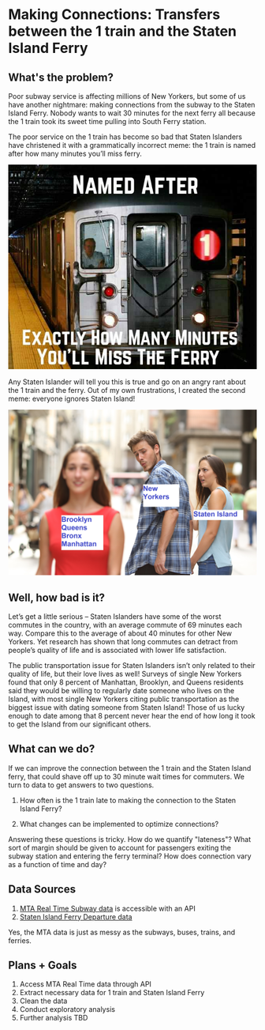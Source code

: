 # Making Connections: Transfers between the 1 train and the Staten Island Ferry

## What's the problem?

Poor subway service is affecting millions of New Yorkers, but some of us have another nightmare: making connections from the subway to the Staten Island Ferry. Nobody wants to wait 30 minutes for the next ferry all because the 1 train took its sweet time pulling into South Ferry station. 

The poor service on the 1 train has become so bad that Staten Islanders have christened it with a grammatically incorrect meme: the 1 train is named after how many minutes you’ll miss ferry. 

![](Images/1trainmeme.jpg)

Any Staten Islander will tell you this is true and go on an angry rant about the 1 train and the ferry. Out of my own frustrations, I created the second meme: everyone ignores Staten Island!

![](Images/guygirlmeme2_edit.jpg)

## Well, how bad is it?

Let’s get a little serious – Staten Islanders have some of the worst commutes in the country, with an average commute of 69 minutes each way. Compare this to the average of about 40 minutes for other New Yorkers. Yet research has shown that long commutes can detract from people’s quality of life and is associated with lower life satisfaction. 

The public transportation issue for Staten Islanders isn’t only related to their quality of life, but their love lives as well! Surveys of single New Yorkers found that only 8 percent of Manhattan, Brooklyn, and Queens residents said they would be willing to regularly date someone who lives on the Island, with most single New Yorkers citing public transportation as the biggest issue with dating someone from Staten Island! Those of us lucky enough to date among that 8 percent never hear the end of how long it took to get the Island from our significant others.

## What can we do?

If we can improve the connection between the 1 train and the Staten Island ferry, that could shave off up to 30 minute wait times for commuters. We turn to data to get answers to two questions. 

1. How often is the 1 train late to making the connection to the Staten Island Ferry? 

2. What changes can be implemented to optimize connections?

Answering these questions is tricky. How do we quantify "lateness"? What sort of margin should be given to account for passengers exiting the subway station and entering the ferry terminal? How does connection vary as a function of time and day?

## Data Sources

1. [MTA Real Time Subway data](http://datamine.mta.info/) is accessible with an API
2. [Staten Island Ferry Departure data](https://data.cityofnewyork.us/Transportation/Test-Staten-Island-Ferry-Daily-Performance-data/7gic-pibm)

Yes, the MTA data is just as messy as the subways, buses, trains, and ferries. 

## Plans + Goals

1. Access MTA Real Time data through API
2. Extract necessary data for 1 train and Staten Island Ferry
3. Clean the data
4. Conduct exploratory analysis
5. Further analysis TBD



